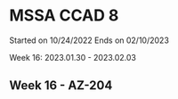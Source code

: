 # MSSA CCAD 8

Started on 10/24/2022 
Ends on 02/10/2023

Week 16: 2023.01.30 - 2023.02.03

## Week 16 - AZ-204